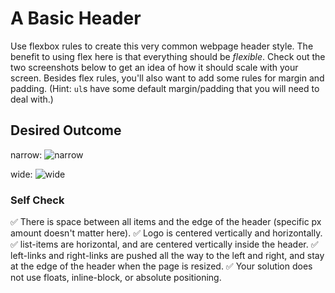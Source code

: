 # A Basic Header

Use flexbox rules to create this very common webpage header style. The benefit to using flex here is that everything should be _flexible_. Check out the two screenshots below to get an idea of how it should scale with your screen. Besides flex rules, you'll also want to add some rules for margin and padding. (Hint: `ul`s have some default margin/padding that you will need to deal with.)

## Desired Outcome

narrow:
![narrow](./desired-outcome-narrow.png)

wide: 
![wide](./desired-outcome-wide.png)

### Self Check
✅ There is space between all items and the edge of the header (specific px amount doesn't matter here).
✅ Logo is centered vertically and horizontally.
✅ list-items are horizontal, and are centered vertically inside the header.
✅ left-links and right-links are pushed all the way to the left and right, and stay at the edge of the header when the page is resized.
✅ Your solution does not use floats, inline-block, or absolute positioning.